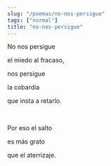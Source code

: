```yaml
---
slug: "/poemas/no-nos-persigue"
tags: ["normal"]
title: "no-nos-persigue"
---
```

No nos persigue

el miedo al fracaso,

nos persigue

la cobardía

que insta a retarlo.

&nbsp;

Por eso el salto

es más grato

que el aterrizaje.